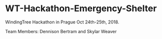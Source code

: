 # WT-Hackathon-Emergency-Shelter
WindingTree Hackathon in Prague Oct 24th-25th, 2018. 

Team Members: 
Dennison Bertram and Skylar Weaver
